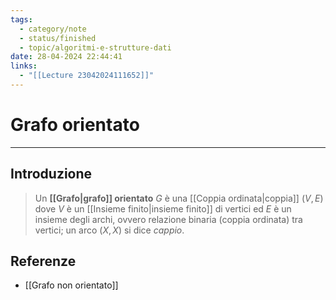 ```yaml
---
tags:
  - category/note
  - status/finished
  - topic/algoritmi-e-strutture-dati
date: 28-04-2024 22:44:41
links:
  - "[[Lecture 23042024111652]]"
---
```

# Grafo orientato
---
## Introduzione
> Un **[[Grafo|grafo]] orientato** $G$ è una [[Coppia ordinata|coppia]] $(V, E)$ dove $V$ è un [[Insieme finito|insieme finito]] di vertici ed $E$ è un insieme degli archi, ovvero relazione binaria (coppia ordinata) tra vertici; un arco $(X, X)$ si dice _cappio_.

## Referenze
- [[Grafo non orientato]]